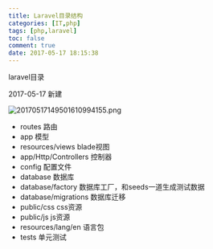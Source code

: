 ```yaml
---
title: Laravel目录结构
categories: [IT,php]
tags: [php,laravel]
toc: false
comment: true
date: 2017-05-17 18:15:38
---
```



laravel目录

2017-05-17 新建



<!--more-->

![20170517149501610994155.png](http://o9xbyqajf.bkt.clouddn.com/20170517149501610994155.png)

* routes 路由
* app	 模型
* resources/views  blade视图
* app/Http/Controllers 控制器
* config 配置文件
* database  数据库
* database/factory 数据库工厂，和seeds一道生成测试数据
* database/migrations  数据库迁移
* public/css css资源
* public/js js资源
* resources/lang/en  语言包
* tests  单元测试
